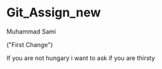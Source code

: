 # Git_Assign_new
Muhammad Sami

("First Change")

If you are not hungary i want to ask if you are thirsty
